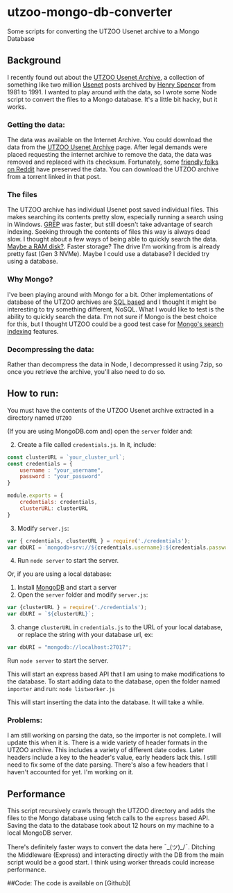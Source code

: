 # utzoo-mongo-db-converter
Some scripts for converting the UTZOO Usenet archive to a Mongo Database

## Background
I recently found out about the [UTZOO Usenet Archive](https://archive.org/details/utzoo-wiseman-usenet-archive), a collection of something like two million [Usenet](https://en.wikipedia.org/wiki/Usenet) posts archived by [Henry Spencer](https://en.wikipedia.org/wiki/Henry_Spencer) from 1981 to 1991. I wanted to play around with the data, so I wrote some Node script to convert the files to a Mongo database. It's a little bit hacky, but it works.


### Getting the data:
The data was available on the Internet Archive. You could download the data from the [UTZOO Usenet Archive](https://archive.org/details/utzoo-wiseman-usenet-archive) page. After legal demands were placed requesting the internet archive to remove the data, the data was removed and replaced with its checksum. Fortunately, some [friendly folks on Reddit](https://www.reddit.com/r/DataHoarder/comments/i2btuu/utzoo_archives_have_been_removed_from_archiveorg/) have preserved the data. You can download the UTZOO archive from a torrent linked in that post.

### The files
The UTZOO archive has individual Usenet post saved individual files. This makes searching its contents pretty slow, especially running a search using in Windows. [GREP](https://man7.org/linux/man-pages/man1/grep.1.html) was faster, but still doesn't take advantage of search indexing. Seeking through the contents of files this way is always dead slow. I thought about a few ways of being able to quickly search the data. [Maybe a RAM disk?](https://en.wikipedia.org/wiki/RAM_drive). Faster storage? The drive I'm working from is already pretty fast (Gen 3 NVMe). Maybe I could use a database? I decided try using a database.

### Why Mongo?
I've been playing around with Mongo for a bit. Other implementations of database of the UTZOO archives are [SQL based](https://www.reddit.com/r/java/comments/bkm5h5/how_i_converted_utzoo_usenet_archive_from/) and I thought it might be interesting to try something different, NoSQL. What I would like to test is the ability to quickly search the data. I'm not sure if Mongo is the best choice for this, but I thought UTZOO could be a good test case for [Mongo's search indexing](https://www.mongodb.com/basics/search-index) features.

### Decompressing the data:
Rather than decompress the data in Node, I decompressed it using 7zip, so once you retrieve the archive, you'll also need to do so.

## How to run:
You must have the contents of the UTZOO Usenet archive extracted in a directory named `UTZOO`

(If you are using MongoDB.com and) open the `server` folder and:

2. Create a file called `credentials.js`. In it, include:
```js
const clusterURL = `your_cluster_url`;
const credentials = {
    username : "your_username",
    password : "your_password"
}

module.exports = {
    credentials: credentials,
    clusterURL: clusterURL
}
```
3. Modify `server.js`:
```js
var { credentials, clusterURL } = require('./credentials');
var dbURI = `mongodb+srv://${credentials.username}:${credentials.password}@${clusterURL}`;
```
4. Run `node server` to start the server.


Or, if you are using a local database: 

1. Install [MongoDB](https://www.mongodb.com/) and start a server
2. Open the `server` folder and modify `server.js`:
```js
var {clusterURL } = require('./credentials');
var dbURI = `${clusterURL}`;
```
3. change `clusterURL` in `credentials.js` to the URL of your local database, or replace the string with your database url, ex:
```js
var dbURI = "mongodb://localhost:27017";
```
Run `node server` to start the server.


This will start an express based API that I am using to make modifications to the database. To start adding data to the database, open the folder named `importer` and run:
`node listworker.js`

This will start inserting the data into the database. It will take a while.

### Problems:
I am still working on parsing the data, so the importer is not complete. I will update this when it is. There is a wide variety of header formats in the UTZOO archive. This includes a variety of different date codes. Later headers include a key to the header's value, early headers lack this. I still need to fix some of the date parsing. There's also a few headers that I haven't accounted for yet. I'm working on it.

## Performance
This script recursively crawls through the UTZOO directory and adds the files to the Mongo database using fetch calls to the `express` based API. Saving the data to the database took about 12 hours on my machine to a local MongoDB server.


There's definitely faster ways to convert the data here ¯\_(ツ)_/¯. Ditching the Middleware (Express) and interacting directly with the DB from the main script would be a good start. I think using worker threads could increase performance.

##Code:
The code is available on [Github](
